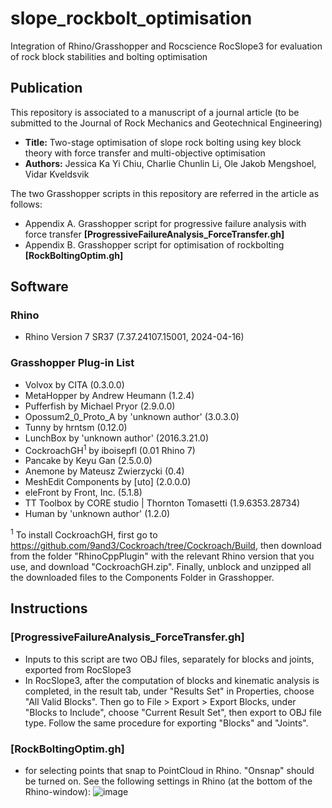 # slope_rockbolt_optimisation
Integration of Rhino/Grasshopper and Rocscience RocSlope3 for evaluation of rock block stabilities and bolting optimisation

## Publication
This repository is associated to a manuscript of a journal article (to be submitted to the Journal of Rock Mechanics and Geotechnical Engineering)
- **Title:** Two-stage optimisation of slope rock bolting using key block theory with force transfer and multi-objective optimisation 
- **Authors:** Jessica Ka Yi Chiu, Charlie Chunlin Li, Ole Jakob Mengshoel, Vidar Kveldsvik

The two Grasshopper scripts in this repository are referred in the article as follows:
- Appendix A. Grasshopper script for progressive failure analysis with force transfer **[ProgressiveFailureAnalysis_ForceTransfer.gh]**
- Appendix B. Grasshopper script for optimisation of rockbolting **[RockBoltingOptim.gh]**


## Software
### Rhino
- Rhino Version 7 SR37 (7.37.24107.15001, 2024-04-16)


### Grasshopper Plug-in List
- Volvox                         by CITA (0.3.0.0)
- MetaHopper                     by Andrew Heumann (1.2.4)
- Pufferfish                     by Michael Pryor (2.9.0.0)
- Opossum2_0_Proto_A             by 'unknown author' (3.0.3.0)
- Tunny                          by hrntsm (0.12.0)
- LunchBox                       by 'unknown author' (2016.3.21.0)
- CockroachGH<sup>1</sup>        by iboisepfl  (0.01 Rhino 7) 
- Pancake                        by Keyu Gan (2.5.0.0)
- Anemone                        by Mateusz Zwierzycki (0.4)
- MeshEdit Components            by [uto] (2.0.0.0)
- eleFront                       by Front, Inc. (5.1.8)
- TT Toolbox                     by CORE studio | Thornton Tomasetti (1.9.6353.28734)
- Human                          by 'unknown author' (1.2.0)

<sup>1</sup> To install CockroachGH, first go to https://github.com/9and3/Cockroach/tree/Cockroach/Build, then download from the folder "RhinoCppPlugin" with the relevant Rhino version that you use, and download "CockroachGH.zip". Finally, unblock and unzipped all the downloaded files to the Components Folder in Grasshopper.


## Instructions
### [ProgressiveFailureAnalysis_ForceTransfer.gh]
- Inputs to this script are two OBJ files, separately for blocks and joints, exported from RocSlope3
- In RocSlope3, after the computation of blocks and kinematic analysis is completed, in the result tab, under "Results Set" in Properties, choose "All Valid Blocks". Then go to File > Export > Export Blocks, under "Blocks to Include", choose "Current Result Set", then export to OBJ file type. Follow the same procedure for exporting "Blocks" and "Joints".


### [RockBoltingOptim.gh]
- for selecting points that snap to PointCloud in Rhino. "Onsnap" should be turned on. See the following settings in Rhino (at the bottom of the Rhino-window):
![image](https://github.com/norwegian-geotechnical-institute/slope_rockbolt_optimisation/assets/74724769/bd528fdc-39b2-40a5-8694-d9a3464a53c4)
